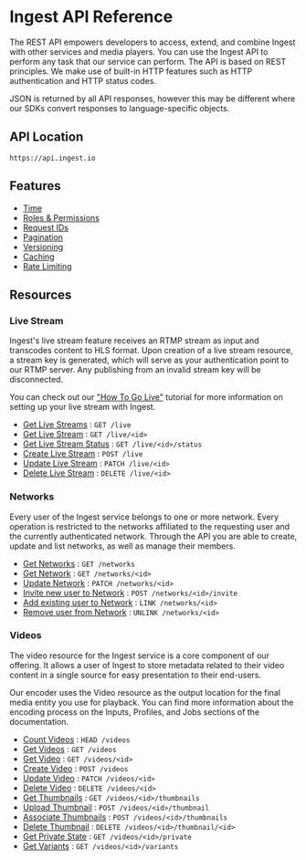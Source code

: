 # Ingest API Reference

The REST API empowers developers to access, extend, and combine Ingest with other services and media players. You can use the Ingest API to perform any task that our service can perform. The API is based on REST principles. We make use of built-in HTTP features such as HTTP authentication and HTTP status codes.

JSON is returned by all API responses, however this may be different where our SDKs convert responses to language-specific objects.

## API Location

`https://api.ingest.io`

## Features
* [Time](time.md)
* [Roles & Permissions](roles-and-permissions.md)
* [Request IDs](request-ids.md)
* [Pagination](pagination.md)
* [Versioning](versioning.md)
* [Caching](caching.md)
* [Rate Limiting](rate-limiting.md)

## Resources

### Live Stream

Ingest's live stream feature receives an RTMP stream as input and transcodes content to HLS format. Upon creation of a live stream resource, a stream key is generated, which will serve as your authentication point to our RTMP server. Any publishing from an invalid stream key will be disconnected.

You can check out our ["How To Go Live"](https://github.com/ingest/how-to-go-live) tutorial for more information on setting up your live stream with Ingest.

* [Get Live Streams](livestream/get.md) : `GET /live`
* [Get Live Stream](livestream/get-single.md) : `GET /live/<id>`
* [Get Live Stream Status](livestream/get-status.md) : `GET /live/<id>/status`
* [Create Live Stream](livestream/create.md) : `POST /live`
* [Update Live Stream](livestream/update.md) : `PATCH /live/<id>`
* [Delete Live Stream](livestream/delete.md) : `DELETE /live/<id>`

### Networks

Every user of the Ingest service belongs to one or more network. Every operation is restricted to the networks affiliated to the requesting user and the currently authenticated network. Through the API you are able to create, update and list networks, as well as manage their members.

* [Get Networks](networks/get.md) : `GET /networks`
* [Get Network](networks/get-single.md) : `GET /networks/<id>`
* [Update Network](networks/update.md) : `PATCH /networks/<id>`
* [Invite new user to Network](networks/user-invite.md) : `POST /networks/<id>/invite`
* [Add existing user to Network](networks/user-add.md) : `LINK /networks/<id>`
* [Remove user from Network](networks/user-remove.md) : `UNLINK /networks/<id>`

### Videos

The video resource for the Ingest service is a core component of our offering. It allows a user of Ingest to store metadata related to their video content in a single source for easy presentation to their end-users.

Our encoder uses the Video resource as the output location for the final media entity you use for playback. You can find more information about the encoding process on the Inputs, Profiles, and Jobs sections of the documentation.

* [Count Videos](videos/count.md) : `HEAD /videos`
* [Get Videos](videos/get.md) : `GET /videos`
* [Get Video](videos/get-single.md) : `GET /videos/<id>`
* [Create Video](videos/create.md) : `POST /videos`
* [Update Video](videos/update.md) : `PATCH /videos/<id>`
* [Delete Video](videos/delete.md) : `DELETE /videos/<id>`
* [Get Thumbnails](videos/get-thumbnails.md) : `GET /videos/<id>/thumbnails`
* [Upload Thumbnail](videos/upload-thumbnail.md) : `POST /videos/<id>/thumbnail`
* [Associate Thumbnails](videos/associate-thumbnails.md) : `POST /videos/<id>/thumbnails`
* [Delete Thumbnail](videos/delete-thumbnail.md) : `DELETE /videos/<id>/thumbnail/<id>`
* [Get Private State](videos/get-private.md) : `GET /videos/<id>/private`
* [Get Variants](videos/get-variants.md) : `GET /videos/<id>/variants`
